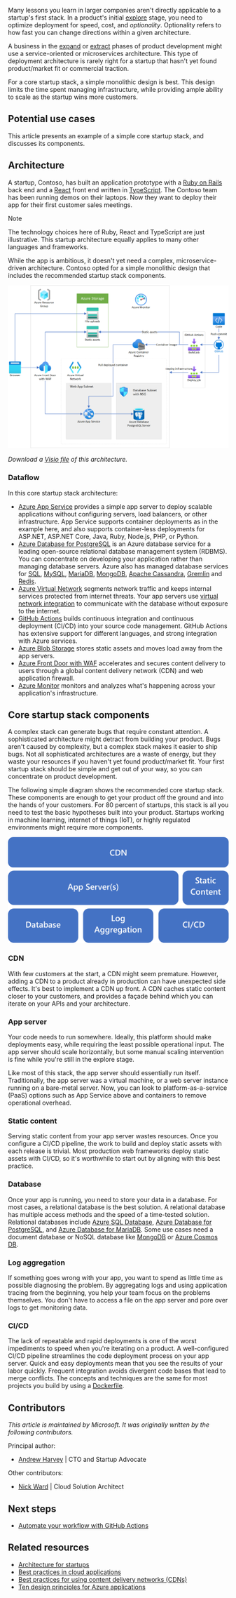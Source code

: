 Many lessons you learn in larger companies aren't directly applicable to a startup's first stack. In a product's initial [explore](../../guide/startups/startup-architecture.md#explore) stage, you need to optimize deployment for speed, cost, and *optionality*. Optionality refers to how fast you can change directions within a given architecture.

A business in the [expand](../../guide/startups/startup-architecture.md#expand) or [extract](../../guide/startups/startup-architecture.md#extract) phases of product development might use a service-oriented or microservices architecture. This type of deployment architecture is rarely right for a startup that hasn't yet found product/market fit or commercial traction.

For a core startup stack, a simple monolithic design is best. This design limits the time spent managing infrastructure, while providing ample ability to scale as the startup wins more customers.

## Potential use cases

This article presents an example of a simple core startup stack, and discusses its components.

## Architecture

A startup, Contoso, has built an application prototype with a [Ruby on Rails](https://rubyonrails.org) back end and a [React](https://reactjs.org) front end written in [TypeScript](https://www.typescriptlang.org). The Contoso team has been running demos on their laptops. Now they want to deploy their app for their first customer sales meetings.

> [!NOTE]
> The technology choices here of Ruby, React and TypeScript are just illustrative.  This startup architecture equally applies to many other languages and frameworks.

While the app is ambitious, it doesn't yet need a complex, microservice-driven architecture. Contoso opted for a simple monolithic design that includes the recommended startup stack components.

![Diagram that shows the core startup stack architecture Contoso used to deploy their application.](images/startup-stack-architecture.png)

*Download a [Visio file](https://archcenter.blob.core.windows.net/cdn/Startup%20Stack%20Architecture.vsdx) of this architecture.*

### Dataflow

In this core startup stack architecture:

- [Azure App Service](/azure/app-service/overview) provides a simple app server to deploy scalable applications without configuring servers, load balancers, or other infrastructure.  App Service supports container deployments as in the example here, and also supports container-less deployments for ASP.NET, ASP.NET Core, Java, Ruby, Node.js, PHP, or Python.
- [Azure Database for PostgreSQL](/azure/postgresql/overview) is an Azure database service for a leading open-source relational database management system (RDBMS). You can concentrate on developing your application rather than managing database servers.  Azure also has managed database services for [SQL](/azure/azure-sql/database/sql-database-paas-overview), [MySQL](/azure/mysql/overview), [MariaDB](/azure/mariadb/overview), [MongoDB](https://www.mongodb.com/mongodb-on-azure), [Apache Cassandra](/azure/cosmos-db/cassandra/introduction), [Gremlin](/azure/cosmos-db/gremlin/introduction) and [Redis](/azure/azure-cache-for-redis/cache-overview).
- [Azure Virtual Network](/azure/virtual-network/virtual-networks-overview) segments network traffic and keeps internal services protected from internet threats. Your app servers use [virtual network integration](/azure/app-service/web-sites-integrate-with-vnet) to communicate with the database without exposure to the internet.
- [GitHub Actions](https://docs.github.com/actions) builds continuous integration and continuous deployment (CI/CD) into your source code management. GitHub Actions has extensive support for different languages, and strong integration with Azure services.
- [Azure Blob Storage](/azure/storage/blobs/storage-blobs-overview) stores static assets and moves load away from the app servers.
- [Azure Front Door with WAF](/azure/frontdoor/front-door-overview) accelerates and secures content delivery to users through a global content delivery network (CDN) and web application firewall.
- [Azure Monitor](/azure/azure-monitor/overview) monitors and analyzes what's happening across your application's infrastructure.

## Core startup stack components

A complex stack can generate bugs that require constant attention. A sophisticated architecture might detract from building your product. Bugs aren't caused by complexity, but a complex stack makes it easier to ship bugs. Not all sophisticated architectures are a waste of energy, but they waste your resources if you haven't yet found product/market fit. Your first startup stack should be simple and get out of your way, so you can concentrate on product development.

The following simple diagram shows the recommended core startup stack. These components are enough to get your product off the ground and into the hands of your customers. For 80 percent of startups, this stack is all you need to test the basic hypotheses built into your product. Startups working in machine learning, internet of things (IoT), or highly regulated environments might require more components.

![A block diagram that shows a core startup stack.](images/startup-stack.png)

### CDN

With few customers at the start, a CDN might seem premature. However, adding a CDN to a product already in production can have unexpected side effects. It's best to implement a CDN up front. A CDN caches static content closer to your customers, and provides a façade behind which you can iterate on your APIs and your architecture.

### App server

Your code needs to run somewhere. Ideally, this platform should make deployments easy, while requiring the least possible operational input. The app server should scale horizontally, but some manual scaling intervention is fine while you're still in the explore stage.

Like most of this stack, the app server should essentially run itself. Traditionally, the app server was a virtual machine, or a web server instance running on a bare-metal server. Now, you can look to platform-as-a-service (PaaS) options such as App Service above and containers to remove operational overhead.

### Static content

Serving static content from your app server wastes resources. Once you configure a CI/CD pipeline, the work to build and deploy static assets with each release is trivial. Most production web frameworks deploy static assets with CI/CD, so it's worthwhile to start out by aligning with this best practice.

### Database

Once your app is running, you need to store your data in a database. For most cases, a relational database is the best solution. A relational database has multiple access methods and the speed of a time-tested solution. Relational databases include [Azure SQL Database](/azure/well-architected/service-guides/azure-sql-database-well-architected-framework), [Azure Database for PostgreSQL](/azure/well-architected/service-guides/postgresql), and [Azure Database for MariaDB](/azure/mariadb/overview). Some use cases need a document database or NoSQL database like [MongoDB](https://www.mongodb.com/mongodb-on-azure) or [Azure Cosmos DB](/azure/well-architected/service-guides/cosmos-db).

### Log aggregation

If something goes wrong with your app, you want to spend as little time as possible diagnosing the problem. By aggregating logs and using application tracing from the beginning, you help your team focus on the problems themselves. You don't have to access a file on the app server and pore over logs to get monitoring data.

### CI/CD

The lack of repeatable and rapid deployments is one of the worst impediments to speed when you're iterating on a product. A well-configured CI/CD pipeline streamlines the code deployment process on your app server. Quick and easy deployments mean that you see the results of your labor quickly. Frequent integration avoids divergent code bases that lead to merge conflicts.  The concepts and techniques are the same for most projects you build by using a [Dockerfile](https://docs.docker.com/engine/reference/builder).

## Contributors

*This article is maintained by Microsoft. It was originally written by the following contributors.*

Principal author:

- [Andrew Harvey](https://www.linkedin.com/in/andrewharvey) | CTO and Startup Advocate

Other contributors:

- [Nick Ward](https://www.linkedin.com/in/nickward13) | Cloud Solution Architect

## Next steps

- [Automate your workflow with GitHub Actions](/training/paths/automate-workflow-github-actions)

## Related resources

- [Architecture for startups](../../guide/startups/startup-architecture.md)
- [Best practices in cloud applications](../../best-practices/index-best-practices.md)
- [Best practices for using content delivery networks (CDNs)](../../best-practices/cdn.yml)
- [Ten design principles for Azure applications](../../guide/design-principles/index.md)
